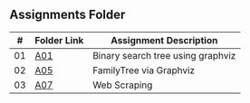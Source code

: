 ##  Assignments Folder

|   #   | Folder Link | Assignment Description |
| :---: | ----------- | ---------------------- |
|    01 |  [A01](https://github.com/SaiNeeraj2503/4883-SoftwareTools-Neeraj/tree/main/Assignments/A01)| Binary search tree using graphviz| 
|    02 |  [A05](https://github.com/SaiNeeraj2503/4883-SoftwareTools-Neeraj/tree/main/Assignments/A05)| FamilyTree via Graphviz| 
|    03 |  [A07](https://github.com/SaiNeeraj2503/4883-SoftwareTools-Neeraj/tree/main/Assignments/A07)| Web Scraping| 

